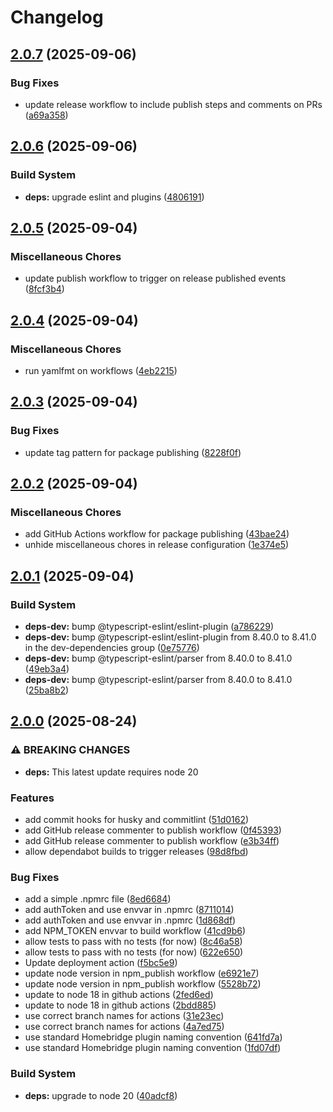 # Changelog

## [2.0.7](https://github.com/viamin/homebridge-rise-garden/compare/homebridge-rise-garden-v2.0.6...homebridge-rise-garden-v2.0.7) (2025-09-06)


### Bug Fixes

* update release workflow to include publish steps and comments on PRs ([a69a358](https://github.com/viamin/homebridge-rise-garden/commit/a69a358033ffc3b05ed852e5e1d1f604b2174646))

## [2.0.6](https://github.com/viamin/homebridge-rise-garden/compare/homebridge-rise-garden-v2.0.5...homebridge-rise-garden-v2.0.6) (2025-09-06)


### Build System

* **deps:** upgrade eslint and plugins ([4806191](https://github.com/viamin/homebridge-rise-garden/commit/4806191a775357e98e77cca2a9a170e7c7e2fe46))

## [2.0.5](https://github.com/viamin/homebridge-rise-garden/compare/homebridge-rise-garden-v2.0.4...homebridge-rise-garden-v2.0.5) (2025-09-04)


### Miscellaneous Chores

* update publish workflow to trigger on release published events ([8fcf3b4](https://github.com/viamin/homebridge-rise-garden/commit/8fcf3b46d24ae5414bdf2cb68f9f00759ce58554))

## [2.0.4](https://github.com/viamin/homebridge-rise-garden/compare/homebridge-rise-garden-v2.0.3...homebridge-rise-garden-v2.0.4) (2025-09-04)


### Miscellaneous Chores

* run yamlfmt on workflows ([4eb2215](https://github.com/viamin/homebridge-rise-garden/commit/4eb22159e7874a489bc8de311fd8945980bcb6d5))

## [2.0.3](https://github.com/viamin/homebridge-rise-garden/compare/homebridge-rise-garden-v2.0.2...homebridge-rise-garden-v2.0.3) (2025-09-04)


### Bug Fixes

* update tag pattern for package publishing ([8228f0f](https://github.com/viamin/homebridge-rise-garden/commit/8228f0f377a067c52295cb635bbd3c4750e39f99))

## [2.0.2](https://github.com/viamin/homebridge-rise-garden/compare/homebridge-rise-garden-v2.0.1...homebridge-rise-garden-v2.0.2) (2025-09-04)


### Miscellaneous Chores

* add GitHub Actions workflow for package publishing ([43bae24](https://github.com/viamin/homebridge-rise-garden/commit/43bae248e21c805c714abfda78f7e250d25ce9da))
* unhide miscellaneous chores in release configuration ([1e374e5](https://github.com/viamin/homebridge-rise-garden/commit/1e374e5c31f0a6fc0f7b3cf60ffd2f95b8867747))

## [2.0.1](https://github.com/viamin/homebridge-rise-garden/compare/homebridge-rise-garden-v2.0.0...homebridge-rise-garden-v2.0.1) (2025-09-04)


### Build System

* **deps-dev:** bump @typescript-eslint/eslint-plugin ([a786229](https://github.com/viamin/homebridge-rise-garden/commit/a78622983ccfb2d62a04214635e858bd18e7323a))
* **deps-dev:** bump @typescript-eslint/eslint-plugin from 8.40.0 to 8.41.0 in the dev-dependencies group ([0e75776](https://github.com/viamin/homebridge-rise-garden/commit/0e7577648ac1409ae225d731208e9d2f25ce5590))
* **deps-dev:** bump @typescript-eslint/parser from 8.40.0 to 8.41.0 ([49eb3a4](https://github.com/viamin/homebridge-rise-garden/commit/49eb3a42ff24397f74ab3dd0e835a589010ebada))
* **deps-dev:** bump @typescript-eslint/parser from 8.40.0 to 8.41.0 ([25ba8b2](https://github.com/viamin/homebridge-rise-garden/commit/25ba8b2cb30e366b3b4a1a4c675b7e18fd32fc7c))

## [2.0.0](https://github.com/viamin/homebridge-rise-garden/compare/homebridge-rise-garden-v1.1.76...homebridge-rise-garden-v2.0.0) (2025-08-24)

### ⚠ BREAKING CHANGES

* **deps:** This latest update requires node 20

### Features

* add commit hooks for husky and commitlint ([51d0162](https://github.com/viamin/homebridge-rise-garden/commit/51d01623f471e566a0deab23174e0bec9124cbb2))
* add GitHub release commenter to publish workflow ([0f45393](https://github.com/viamin/homebridge-rise-garden/commit/0f453936e53c8029a4041ddd3d34d8b975d5a2ea))
* add GitHub release commenter to publish workflow ([e3b34ff](https://github.com/viamin/homebridge-rise-garden/commit/e3b34ffe773482b7e5ee7f7d8527427568002a83))
* allow dependabot builds to trigger releases ([98d8fbd](https://github.com/viamin/homebridge-rise-garden/commit/98d8fbd40414d5360cf2a89dba2874a58de768ed))

### Bug Fixes

* add a simple .npmrc file ([8ed6684](https://github.com/viamin/homebridge-rise-garden/commit/8ed6684463bba5948c487f2d33de9f417ca82783))
* add authToken and use envvar in .npmrc ([8711014](https://github.com/viamin/homebridge-rise-garden/commit/8711014bde45d6007b9d8aa5729ec9dbc756c7e7))
* add authToken and use envvar in .npmrc ([1d868df](https://github.com/viamin/homebridge-rise-garden/commit/1d868dfdb4ca49448248561e92eb86b02fc3179a))
* add NPM_TOKEN envvar to build workflow ([41cd9b6](https://github.com/viamin/homebridge-rise-garden/commit/41cd9b6605a3b43dd10873139ddb1809a924a26d))
* allow tests to pass with no tests (for now) ([8c46a58](https://github.com/viamin/homebridge-rise-garden/commit/8c46a58e40add97dba4c0aedf461f3af141d683a))
* allow tests to pass with no tests (for now) ([622e650](https://github.com/viamin/homebridge-rise-garden/commit/622e650873e0cb39ae43d2371ae62da700557a1e))
* Update deployment action ([f5bc5e9](https://github.com/viamin/homebridge-rise-garden/commit/f5bc5e9299ac53ea2927fc8f40ff8ff133cd28d8))
* update node version in npm_publish workflow ([e6921e7](https://github.com/viamin/homebridge-rise-garden/commit/e6921e74cb90eb74dd10a8bbd9a428da702325e8))
* update node version in npm_publish workflow ([5528b72](https://github.com/viamin/homebridge-rise-garden/commit/5528b722cbc9cc695e5da7f10c86834543b91283))
* update to node 18 in github actions ([2fed6ed](https://github.com/viamin/homebridge-rise-garden/commit/2fed6edda74e8bf59340aed2aff209b3f7a76bd5))
* update to node 18 in github actions ([2bdd885](https://github.com/viamin/homebridge-rise-garden/commit/2bdd885c5f3a013a9328d1da00a169c326d2d66c))
* use correct branch names for actions ([31e23ec](https://github.com/viamin/homebridge-rise-garden/commit/31e23ec8df5e2b94c840310c987fecf43d623212))
* use correct branch names for actions ([4a7ed75](https://github.com/viamin/homebridge-rise-garden/commit/4a7ed7586bfb875cabaef0b0d44bfb69e8e5a242))
* use standard Homebridge plugin naming convention ([641fd7a](https://github.com/viamin/homebridge-rise-garden/commit/641fd7a16830032ff3a19c4a3312cd317afae160))
* use standard Homebridge plugin naming convention ([1fd07df](https://github.com/viamin/homebridge-rise-garden/commit/1fd07df6aafd3e45401043da88200db2ae6aca20))

### Build System

* **deps:** upgrade to node 20 ([40adcf8](https://github.com/viamin/homebridge-rise-garden/commit/40adcf82ba92ad19337ac27f9d77e7eb85e8ad95))
